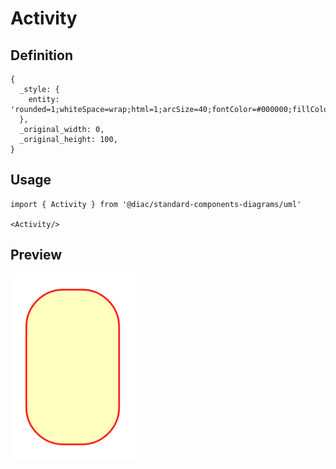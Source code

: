 # Activity

## Definition

```
{
  _style: { 
    entity: 'rounded=1;whiteSpace=wrap;html=1;arcSize=40;fontColor=#000000;fillColor=#ffffc0;strokeColor=#ff0000;',
  },
  _original_width: 0,
  _original_height: 100,
}
```

## Usage

```
import { Activity } from '@diac/standard-components-diagrams/uml'

<Activity/>
```

## Preview

<img src="./activity.png" width="200"/>
